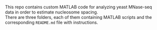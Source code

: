 This repo contains custom MATLAB code for analyzing yeast MNase-seq data in order to estimate nucleosome spacing.  
There are three folders, each of them containing MATLAB scripts and the corresponding `README.md` file with instructions.
